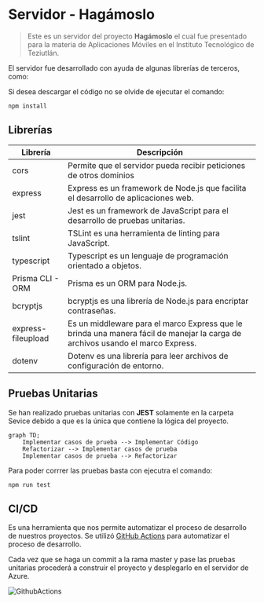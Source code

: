#   Servidor - Hagámoslo
>  Este es un servidor del proyecto **Hagámoslo** el cual fue presentado para la materia de Aplicaciones Móviles en el Instituto Tecnológico de Teziutlán.

El servidor fue desarrollado con ayuda de algunas librerías de terceros, como:

Si desea descargar el código no se olvide de ejecutar el comando:

    npm install

## Librerías

| Librería     | Descripción  |
| -----------  | ----------- |
| cors      |   Permite que el servidor pueda recibir peticiones de otros dominios |
| express   |   Express es un framework de Node.js que facilita el desarrollo de aplicaciones web. |
| jest      |   Jest es un framework de JavaScript para el desarrollo de pruebas unitarias. |
| tslint    |   TSLint es una herramienta de linting para JavaScript. |
| typescript|   Typescript es un lenguaje de programación orientado a objetos. |
| Prisma CLI - ORM | Prisma es un ORM para Node.js. |
| bcryptjs  |   bcryptjs es una librería de Node.js para encriptar contraseñas. |
| express-fileupload | Es un middleware para el marco Express que le brinda una manera fácil de manejar la carga de archivos usando el marco Express. |
| dotenv |   Dotenv es una librería para leer archivos de configuración de entorno. |

## Pruebas Unitarias

Se han realizado pruebas unitarias con **JEST** solamente en la carpeta Sevice debido a que es la única que contiene la lógica del proyecto.

```mermaid
graph TD;
    Implementar casos de prueba --> Implementar Código
    Refactorizar --> Implementar casos de prueba
    Implementar casos de prueba --> Refactorizar
```

Para poder corrrer las pruebas basta con ejecutra el comando:

    npm run test

## CI/CD
Es una herramienta que nos permite automatizar el proceso de desarrollo de nuestros proyectos.
Se utilizó [GitHub Actions](https://docs.github.com/en/actions) para automatizar el proceso de desarrollo.

Cada vez que se haga un commit a la rama master y pase las pruebas unitarias procederá a construir el proyecto y desplegarlo en el servidor de Azure.

![GithubActions](https://docs.microsoft.com/es-mx/azure/architecture/solution-ideas/media/devsecops-in-github-data-flow.png)





